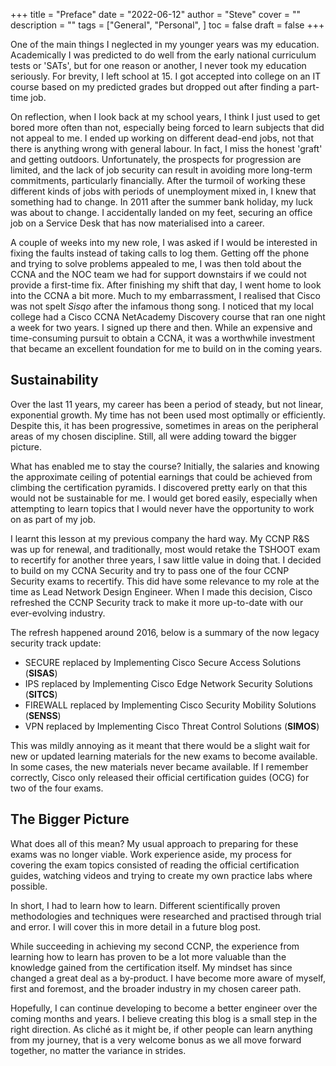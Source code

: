 +++
title = "Preface"
date = "2022-06-12"
author = "Steve"
cover = ""
description = ""
tags = ["General", "Personal", ]
toc = false
draft = false
+++

One of the main things I neglected in my younger years was my education. Academically I was predicted to do well from the early national curriculum tests or 'SATs', but for one reason or another, I never took my education seriously. For brevity, I left school at 15. I got accepted into college on an IT course based on my predicted grades but dropped out after finding a part-time job. 

On reflection, when I look back at my school years, I think I just used to get bored more often than not, especially being forced to learn subjects that did not appeal to me. I ended up working on different dead-end jobs, not that there is anything wrong with general labour. In fact, I miss the honest 'graft' and getting outdoors. Unfortunately, the prospects for progression are limited, and the lack of job security can result in avoiding more long-term commitments, particularly financially. After the turmoil of working these different kinds of jobs with periods of unemployment mixed in, I knew that something had to change. In 2011 after the summer bank holiday, my luck was about to change. I accidentally landed on my feet, securing an office job on a Service Desk that has now materialised into a career. 

A couple of weeks into my new role, I was asked if I would be interested in fixing the faults instead of taking calls to log them. Getting off the phone and trying to solve problems appealed to me, I was then told about the CCNA and the NOC team we had for support downstairs if we could not provide a first-time fix. After finishing my shift that day, I went home to look into the CCNA a bit more. Much to my embarrassment, I realised that Cisco was not spelt _Sisqo_ after the infamous thong song. I noticed that my local college had a Cisco CCNA NetAcademy Discovery course that ran one night a week for two years. I signed up there and then. While an expensive and time-consuming pursuit to obtain a CCNA, it was a worthwhile investment that became an excellent foundation for me to build on in the coming years. 

## Sustainability

Over the last 11 years, my career has been a period of steady, but not linear, exponential growth. My time has not been used most optimally or efficiently. Despite this, it has been progressive, sometimes in areas on the peripheral areas of my chosen discipline. Still, all were adding toward the bigger picture. 

What has enabled me to stay the course? Initially, the salaries and knowing the approximate ceiling of potential earnings that could be achieved from climbing the certification pyramids. I discovered pretty early on that this would not be sustainable for me. I would get bored easily, especially when attempting to learn topics that I would never have the opportunity to work on as part of my job. 

I learnt this lesson at my previous company the hard way. My CCNP R&S was up for renewal, and traditionally, most would retake the TSHOOT exam to recertify for another three years, I saw little value in doing that. I decided to build on my CCNA Security and try to pass one of the four CCNP Security exams to recertify. This did have some relevance to my role at the time as Lead Network Design Engineer. When I made this decision, Cisco refreshed the CCNP Security track to make it more up-to-date with our ever-evolving industry. 

The refresh happened around 2016, below is a summary of the now legacy security track update:

+ SECURE replaced by Implementing Cisco Secure Access Solutions (**SISAS**)
+ IPS replaced by Implementing Cisco Edge Network Security Solutions (**SITCS**)
+ FIREWALL replaced by Implementing Cisco Security Mobility Solutions (**SENSS**)
+ VPN replaced by Implementing Cisco Threat Control Solutions (**SIMOS**)

This was mildly annoying as it meant that there would be a slight wait for new or updated learning materials for the new exams to become available. In some cases, the new materials never became available. If I remember correctly, Cisco only released their official certification guides (OCG) for two of the four exams. 

## The Bigger Picture

What does all of this mean? My usual approach to preparing for these exams was no longer viable. Work experience aside, my process for covering the exam topics consisted of reading the official certification guides, watching videos and trying to create my own practice labs where possible. 

In short, I had to learn how to learn. Different scientifically proven methodologies and techniques were researched and practised through trial and error. I will cover this in more detail in a future blog post.

While succeeding in achieving my second CCNP, the experience from learning how to learn has proven to be a lot more valuable than the knowledge gained from the certification itself. My mindset has since changed a great deal as a by-product. I have become more aware of myself, first and foremost, and the broader industry in my chosen career path. 

Hopefully, I can continue developing to become a better engineer over the coming months and years. I believe creating this blog is a small step in the right direction. As cliché as it might be, if other people can learn anything from my journey, that is a very welcome bonus as we all move forward together, no matter the variance in strides.  